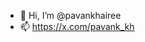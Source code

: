 - 👋 Hi, I’m @pavankhairee
- 📫 https://x.com/pavank_kh

<!---
pavankhairee/pavankhairee is a ✨ special ✨ repository because its `README.md` (this file) appears on your GitHub profile.
You can click the Preview link to take a look at your changes.
--->
